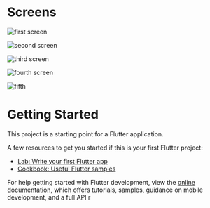 # Screens

![first screen](https://ibb.co/3v31xpN)

![second screen](https://ibb.co/TKgqFSC)

![third screen](https://ibb.co/gVPS1Lx)

![fourth screen](https://ibb.co/Tkx1jsn)

![fifth](https://ibb.co/ZT8cxWs)

# Getting Started

This project is a starting point for a Flutter application.

A few resources to get you started if this is your first Flutter project:

- [Lab: Write your first Flutter app](https://docs.flutter.dev/get-started/codelab)
- [Cookbook: Useful Flutter samples](https://docs.flutter.dev/cookbook)

For help getting started with Flutter development, view the
[online documentation](https://docs.flutter.dev/), which offers tutorials,
samples, guidance on mobile development, and a full API r
